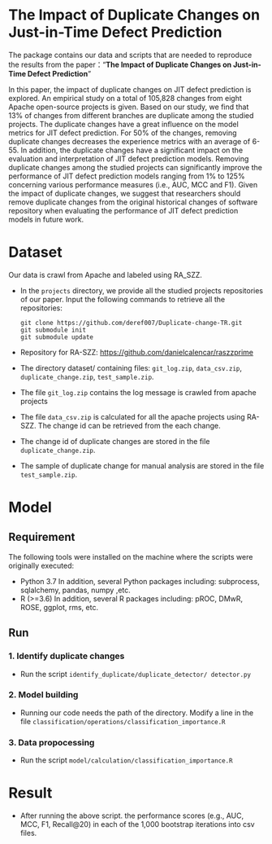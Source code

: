 # **The Impact of Duplicate Changes on Just-in-Time Defect Prediction**
The package contains our data and scripts that are needed to reproduce the results from the paper：“**The Impact of Duplicate Changes on Just-in-Time Defect Prediction**”

In this paper, the impact of duplicate changes on JIT defect prediction is explored. An empirical study on a total of 105,828 changes from eight Apache open-source projects is given. Based on our study, we find that 13% of changes from different branches are duplicate among the studied projects. The duplicate changes have a great influence on the model metrics for JIT defect prediction. For 50% of the changes, removing duplicate changes decreases the experience metrics with an average of 6-55. In addition, the duplicate changes have a significant impact on the evaluation and interpretation of JIT defect prediction models. Removing duplicate changes among the studied projects can significantly improve the performance of JIT defect prediction models ranging from 1% to 125% concerning various performance measures (i.e., AUC, MCC and F1). Given the impact of duplicate changes, we suggest that researchers should remove duplicate changes from the original historical changes of software repository when evaluating the performance of JIT defect prediction models in future work.

# **Dataset**
Our data is crawl from Apache and labeled using RA_SZZ.
* In the `projects` directory, we provide all the studied projects repositories of our paper. Input the following commands to retrieve all the repositories:

  ```
  git clone https://github.com/deref007/Duplicate-change-TR.git
  git submodule init
  git submodule update
  ```

* Repository for RA-SZZ: https://github.com/danielcalencar/raszzprime

* The directory dataset/ containing files: ``git_log.zip``, ``data_csv.zip``, ``duplicate_change.zip``, ``test_sample.zip``.

* The file ``git_log.zip`` contains the log message is crawled from apache projects

* The file ``data_csv.zip`` is calculated for all the apache projects using RA-SZZ. The change id can be retrieved from the each change.

* The change id of duplicate changes are stored in the file ``duplicate_change.zip``.

* The sample of duplicate change for manual analysis are stored in the file ``test_sample.zip``.

# **Model**
## **Requirement**
The following tools were installed on the machine where the scripts were originally executed:
* Python 3.7
In addition, several Python packages including: subprocess, sqlalchemy, pandas, numpy ,etc.
* R (>=3.6)
In addition, several R packages including: pROC, DMwR, ROSE, ggplot, rms, etc.
## **Run**
### **1. Identify duplicate changes**
* Run the script ``identify_duplicate/duplicate_detector/ detector.py``
### **2. Model building**  
* Running our code needs the path of the directory. Modify a line in the file ``classification/operations/classification_importance.R``
### **3. Data propocessing**
* Run the script ``model/calculation/classification_importance.R``

# **Result** 
* After running the above script. the performance scores (e.g., AUC, MCC, F1, Recall@20) in each of the 1,000 bootstrap iterations into csv files.



